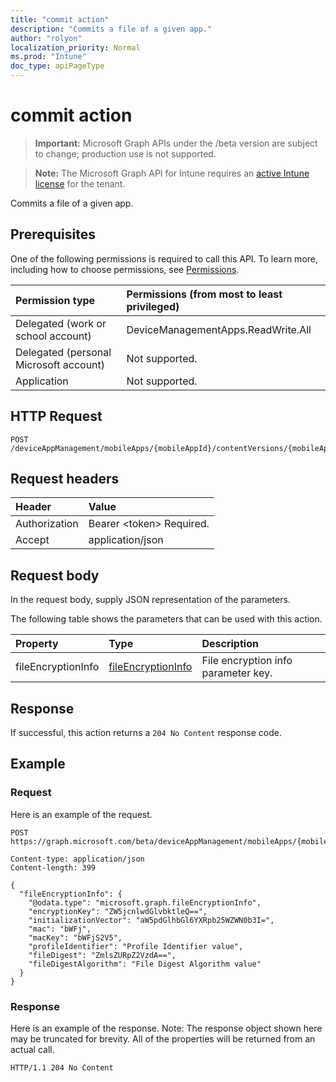 ```yaml
---
title: "commit action"
description: "Commits a file of a given app."
author: "rolyon"
localization_priority: Normal
ms.prod: "Intune"
doc_type: apiPageType
---
```


# commit action

> **Important:** Microsoft Graph APIs under the /beta version are subject to change; production use is not supported.

> **Note:** The Microsoft Graph API for Intune requires an [active Intune license](https://go.microsoft.com/fwlink/?linkid=839381) for the tenant.

Commits a file of a given app.

## Prerequisites
One of the following permissions is required to call this API. To learn more, including how to choose permissions, see [Permissions](/graph/permissions-reference).

|Permission type|Permissions (from most to least privileged)|
|:---|:---|
|Delegated (work or school account)|DeviceManagementApps.ReadWrite.All|
|Delegated (personal Microsoft account)|Not supported.|
|Application|Not supported.|

## HTTP Request
<!-- {
  "blockType": "ignored"
}
-->
``` http
POST /deviceAppManagement/mobileApps/{mobileAppId}/contentVersions/{mobileAppContentId}/files/{mobileAppContentFileId}/commit
```

## Request headers
|Header|Value|
|:---|:---|
|Authorization|Bearer &lt;token&gt; Required.|
|Accept|application/json|

## Request body
In the request body, supply JSON representation of the parameters.

The following table shows the parameters that can be used with this action.

|Property|Type|Description|
|:---|:---|:---|
|fileEncryptionInfo|[fileEncryptionInfo](../resources/intune-apps-fileencryptioninfo.md)|File encryption info parameter key.|



## Response
If successful, this action returns a `204 No Content` response code.

## Example

### Request
Here is an example of the request.
``` http
POST https://graph.microsoft.com/beta/deviceAppManagement/mobileApps/{mobileAppId}/contentVersions/{mobileAppContentId}/files/{mobileAppContentFileId}/commit

Content-type: application/json
Content-length: 399

{
  "fileEncryptionInfo": {
    "@odata.type": "microsoft.graph.fileEncryptionInfo",
    "encryptionKey": "ZW5jcnlwdGlvbktleQ==",
    "initializationVector": "aW5pdGlhbGl6YXRpb25WZWN0b3I=",
    "mac": "bWFj",
    "macKey": "bWFjS2V5",
    "profileIdentifier": "Profile Identifier value",
    "fileDigest": "ZmlsZURpZ2VzdA==",
    "fileDigestAlgorithm": "File Digest Algorithm value"
  }
}
```

### Response
Here is an example of the response. Note: The response object shown here may be truncated for brevity. All of the properties will be returned from an actual call.
``` http
HTTP/1.1 204 No Content
```





